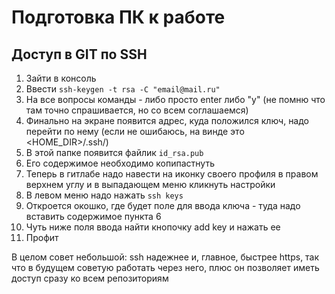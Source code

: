 # Подготовка ПК к работе

## Доступ в GIT по SSH
1) Зайти в консоль
2) Ввести `ssh-keygen -t rsa -C "email@mail.ru"`
3) На все вопросы команды - либо просто enter либо "y" (не помню что там точно спрашивается, но со всем соглашаемся)
4) Финально на экране появится адрес, куда положился ключ, надо перейти по нему (если не ошибаюсь, на винде это <HOME_DIR>/.ssh/)
5) В этой папке появится файлик `id_rsa.pub`
6) Его содержимое необходимо копипастнуть
7) Теперь в гитлабе надо навести на иконку своего профиля в правом верхнем углу и в выпадающем меню кликнуть настройки
8) В левом меню надо нажать `ssh keys`
9) Откроется окошко, где будет поле для ввода ключа - туда надо вставить содержимое пункта 6
10) Чуть ниже поля ввода найти кнопочку add key и нажать ее
11) Профит

В целом совет небольшой: ssh надежнее и, главное, быстрее https, так что в будущем советую работать через него, плюс он позволяет иметь доступ сразу ко всем репозиториям
